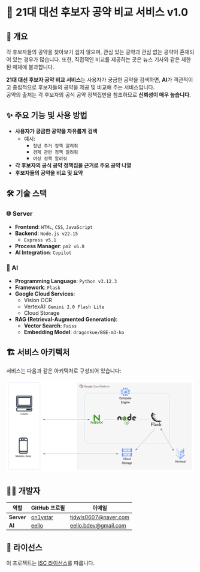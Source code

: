 # 🎯 21대 대선 후보자 공약 비교 서비스 v1.0

## 📖 개요

각 후보자들의 공약을 찾아보기 쉽지 않으며, 관심 있는 공약과 관심 없는 공약이 혼재되어 있는 경우가 많습니다. 또한, 직접적인 비교를 제공하는 곳은 뉴스 기사와 같은 제한된 매체에 불과합니다.

**21대 대선 후보자 공약 비교 서비스**는 사용자가 궁금한 공약을 검색하면, **AI**가 객관적이고 중립적으로 후보자들의 공약을 제공 및 비교해 주는 서비스입니다.  
공약의 출처는 각 후보자의 공식 공약 정책집만을 참조하므로 **신뢰성이 매우 높습니다**.

## ✨ 주요 기능 및 사용 방법

- **사용자가 궁금한 공약을 자유롭게 검색**
  - 예시:
    - `청년 주거 정책 알려줘`
    - `경제 관련 정책 알려줘`
    - `여성 정책 알려줘`
- **각 후보자의 공식 공약 정책집을 근거로 주요 공약 나열**
- **후보자들의 공약을 비교 및 요약**

## 🛠️ 기술 스택

### 🌐 Server

- **Frontend**: `HTML`, `CSS`, `JavaScript`
- **Backend**: `Node.js v22.15`
  - `Express v5.1`
- **Process Manager**: `pm2 v6.0`
- **AI Integration**: `Copilot`

### 🤖 AI

- **Programming Language**: `Python v3.12.3`
- **Framework**: `Flask`
- **Google Cloud Services**:
  - Vision OCR
  - VertexAI: `Gemini 2.0 Flash Lite`
  - Cloud Storage
- **RAG (Retrieval-Augmented Generation)**:
  - **Vector Search**: `Faiss`
  - **Embedding Model**: `dragonkue/BGE-m3-ko`

## 🏗️ 서비스 아키텍처

서비스는 다음과 같은 아키텍처로 구성되어 있습니다:

![서비스 아키텍처](/img/gongyak21-service-architecture.png)

## 👩‍💻 개발자

| 역할       | GitHub 프로필                           | 이메일               |
| ---------- | --------------------------------------- | -------------------- |
| **Server** | [on1ystar](https://github.com/on1ystar) | tjdwls0607@naver.com |
| **AI**     | [eello](https://github.com/eello)       | eello.bdev@gmail.com |

## 📜 라이선스

이 프로젝트는 [ISC 라이선스](LICENSE)를 따릅니다.
